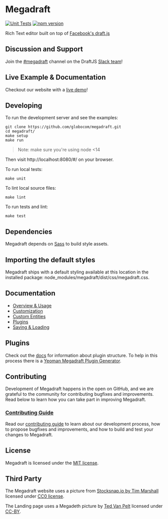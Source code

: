 # Megadraft
[![Unit Tests](https://github.com/globocom/megadraft/actions/workflows/unittest.yml/badge.svg)](https://github.com/globocom/megadraft/actions/workflows/unittest.yml)
[![npm version](https://img.shields.io/npm/v/megadraft.svg?style=flat)](https://www.npmjs.com/package/megadraft)

Rich Text editor built on top of [Facebook's draft.js](https://github.com/facebook/draft-js)

## Discussion and Support

Join the [#megadraft][megadraft-slack] channel on the DraftJS [Slack team][draftjs-slack]!

## Live Example & Documentation

Checkout our website with a [live demo](https://megadraft.io/)!

## Developing

To run the development server and see the examples:

```
git clone https://github.com/globocom/megadraft.git
cd megadraft/
make setup
make run
```

> Note: make sure you're using node <14

Then visit http://localhost:8080/#/ on your browser.

To run local tests:

```
make unit
```

To lint local source files:

```
make lint
```

To run tests and lint:

```
make test
```

## Dependencies

Megadraft depends on [Sass](http://sass-lang.com/) to build style assets.

## Importing the default styles

Megadraft ships with a default styling available at this location in the installed package: node_modules/megadraft/dist/css/megadraft.css.

## Documentation

- [Overview & Usage][docs-overview-and-usage]
- [Customization][docs-customization]
- [Custom Entities][docs-custom-entities]
- [Plugins][docs-plugins]
- [Saving & Loading][docs-saving-loading]

## Plugins

Check out the [docs][docs-plugins] for information about plugin structure.
To help in this process there is a [Yeoman Megadraft Plugin Generator][plugin-generator].

## Contributing

Development of Megadraft happens in the open on GitHub, and we are grateful to the community for contributing bugfixes and improvements. Read below to learn how you can take part in improving Megadraft.

### [Contributing Guide](CONTRIBUTING.md)

Read our [contributing guide](CONTRIBUTING.md) to learn about our development process, how to propose bugfixes and improvements, and how to build and test your changes to Megadraft.

## License

Megadraft is licensed under the [MIT license](LICENSE).

## Third Party

The Megadraft website uses a picture from
[Stocksnap.io by Tim Marshall](https://stocksnap.io/photo/K148YZIFJ3) licensed
under [CC0 license](https://stocksnap.io/license).

The Landing page uses a Megadeth picture by [Ted Van Pelt](https://flic.kr/p/7Pr94f)
licensed under [CC-BY](https://creativecommons.org/licenses/by/2.0/).

[plugin-generator]: https://github.com/globocom/generator-megadraft-plugin
[docs-overview-and-usage]: https://megadraft.io/#/docs/overview 
[docs-customization]: http://globocom.github.io/megadraft/#/docs/customization
[docs-custom-entities]: http://globocom.github.io/megadraft/#/docs/custom-entities
[docs-plugins]: http://globocom.github.io/megadraft/#/docs/plugins
[docs-saving-loading]: http://globocom.github.io/megadraft/#/docs/saving-loading
[megadraft-slack]: https://draftjs.slack.com/messages/megadraft/
[draftjs-slack]: https://draftjs.herokuapp.com
